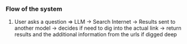 ### Flow of the system

1. User asks a question => LLM -> Search Internet -> Results sent to another model -> decides if need to dig into the actual link -> return results and the additional information from the urls if digged deep 
